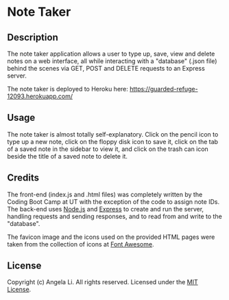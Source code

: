 # Note Taker

## Description
The note taker application allows a user to type up, save, view and delete notes on a web interface, all while interacting with a "database" (.json file) behind the scenes via GET, POST and DELETE requests to an Express server.

The note taker is deployed to Heroku here: https://guarded-refuge-12093.herokuapp.com/

## Usage
The note taker is almost totally self-explanatory. Click on the pencil icon to type up a new note, click on the floppy disk icon to save it, click on the tab of a saved note in the sidebar to view it, and click on the trash can icon beside the title of a saved note to delete it.

## Credits
The front-end (index.js and .html files) was completely written by the Coding Boot Camp at UT with the exception of the code to assign note IDs. The back-end uses [Node.js](https://nodejs.org/en/) and [Express](http://expressjs.com/) to create and run the server, handling requests and sending responses, and to read from and write to the "database".

The favicon image and the icons used on the provided HTML pages were taken from the collection of icons at [Font Awesome](https://fontawesome.com/).

## License
Copyright (c) Angela Li. All rights reserved.
Licensed under the [MIT License](LICENSE).
